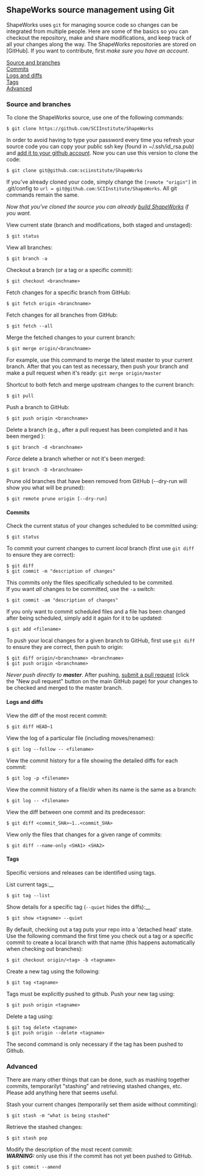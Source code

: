 ## ShapeWorks source management using Git

ShapeWorks uses `git` for managing source code so changes can be integrated from multiple people. Here are some of the basics so you can checkout the repository, make and share modifications, and keep track of all your changes along the way.
The ShapeWorks repositories are stored on [GitHub]. If you want to contribute, first _make sure you have an account_.  

[Source and branches](#source-and-branches)  
[Commits](#commits)  
[Logs and diffs](#logs-and-diffs)  
[Tags](#tags)  
[Advanced](#advanced)  

### Source and branches

To clone the ShapeWorks source, use one of the following commands:  
```
$ git clone https://github.com/SCIInstitute/ShapeWorks
```

In order to avoid having to type your password every time you refresh your source code you can copy your public ssh key (found in ~/.ssh/id_rsa.pub) and [add it to your github account](https://github.com/settings/keys). Now you can use this version to clone the code: 
```
$ git clone git@github.com:sciinstitute/ShapeWorks
```
If you've already cloned your code, simply change the `[remote "origin"]` in .git/config to `url = git@github.com:SCIInstitute/ShapeWorks`. All git commands remain the same.

_Now that you've cloned the source you can already [build ShapeWorks](BUILD.md#build) if you want._

View current state (branch and modifications, both staged and unstaged):  
```
$ git status
```

View all branches:  
```
$ git branch -a
```

Checkout a branch (or a tag or a specific commit):  
```
$ git checkout <branchname>
```

Fetch changes for a specific branch from GitHub:  
```
$ git fetch origin <branchname>
```

Fetch changes for all branches from GitHub:  
```
$ git fetch --all
```

Merge the fetched changes to your current branch:  
```
$ git merge origin/<branchname>
```
For example, use this command to merge the latest master to your current branch. After that you can test as necessary, then push your branch and make a pull request when it's ready:
`git merge origin/master`

Shortcut to both fetch and merge upstream changes to the current branch:  
```
$ git pull
```

Push a branch to GitHub:  
```
$ git push origin <branchname>
```

Delete a branch (e.g., after a pull request has been completed and it has been merged ):  
```
$ git branch -d <branchname>
```

_Force_ delete a branch whether or not it's been merged:  
```
$ git branch -D <branchname>
```

Prune old branches that have been removed from GitHub (--dry-run will show you what will be pruned):  
```
$ git remote prune origin [--dry-run]
```

#### Commits

Check the current status of your changes scheduled to be committed using:  
```
$ git status
```

To commit your current changes to current *local* branch (first use `git diff` to ensure they are correct):  
```
$ git diff
$ git commit -m "description of changes"
```

This commits only the files specifically scheduled to be commited.  
If you want _all_ changes to be committed, use the `-a` switch:  
```
$ git commit -am "description of changes"
```
If you only want to commit scheduled files and a file has been changed after being scheduled, simply add it again for it to be updated:  
```
$ git add <filename>
```

To push your local changes for a given branch to GitHub, first use `git diff` to ensure they are correct, then push to origin:  
```
$ git diff origin/<branchname> <branchname>
$ git push origin <branchname>
```
_Never push directly to **master**_. After pushing, [submit a pull request](https://github.com/SCIInstitute/ShapeWorks/pull/new/master) (click the "New pull request" button on the main GitHub page) for your changes to be checked and merged to the master branch.

#### Logs and diffs

View the diff of the most recent commit:  
```
$ git diff HEAD~1
```

View the log of a particular file (including moves/renames):  
```
$ git log --follow -- <filename>
```

View the commit history for a file showing the detailed diffs for each commit:  
```
$ git log -p <filename>
```

View the commit history of a file/dir when its name is the same as a branch:  
```
$ git log -- <filename>
```

View the diff between one commit and its predecessor:  
```
$ git diff <commit_SHA>~1..<commit_SHA>
```

View only the files that changes for a given range of commits:  
```
$ git diff --name-only <SHA1> <SHA2>
```

#### Tags

Specific versions and releases can be identified using tags. 

List current tags:__
```
$ git tag --list
```

Show details for a specific tag (`--quiet` hides the diffs):__
```
$ git show <tagname> --quiet
```

By default, checking out a tag puts your repo into a 'detached head' state. Use the following command the first time you check out a tag or a specific commit to create a local branch with that name (this happens automatically when checking out branches):  
```
$ git checkout origin/<tag> -b <tagname>
```

Create a new tag using the following:  
```
$ git tag <tagname>
```

Tags must be explicitly pushed to github. Push your new tag using:  
```
$ git push origin <tagname>
```

Delete a tag using:  
```
$ git tag delete <tagname>
$ git push origin --delete <tagname>
```
The second command is only necessary if the tag has been pushed to Github.  

### Advanced
There are many other things that can be done, such as mashing together commits, temporarilyt "stashing" and retrieving stashed changes, etc.
Please add anything here that seems useful.

Stash your current changes (temporarily set them aside without commiting):
```
$ git stash -m "what is being stashed"
```

Retrieve the stashed changes:
```
$ git stash pop
```

Modify the description of the most recent commit:  
**_WARNING:_** only use this if the commit has not yet been pushed to GitHub.  
```
$ git commit --amend
```
